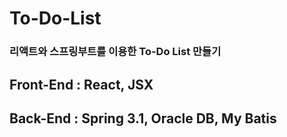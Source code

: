 # To-Do-List

### 리액트와 스프링부트를 이용한 To-Do List 만들기

## Front-End : React, JSX
## Back-End : Spring 3.1, Oracle DB, My Batis
